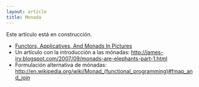 ```yaml
---
layout: article
title: Monada
---
```

Este artículo está en construcción.

-   [Functors, Applicatives, And Monads In Pictures](http://adit.io/posts/2013-04-17-functors,_applicatives,_and_monads_in_pictures.html)
-   Un artículo con la introducción a las mónadas: <http://james-iry.blogspot.com/2007/09/monads-are-elephants-part-1.html>
-   Formulación alternativa de mónadas: <http://en.wikipedia.org/wiki/Monad_(functional_programming)#fmap_and_join>

